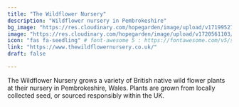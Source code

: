 ```yaml
---
title: "The Wildflower Nursery"
description: "Wildflower nursery in Pembrokeshire"
bg_image: "https://res.cloudinary.com/hopegarden/image/upload/v1719952740/title-poppy.webp"
image: "https://res.cloudinary.com/hopegarden/image/upload/v1720561103/thewildflowernursery.webp"
icon: "fas fa-seedling" # font-awesome 5 : https://fontawesome.com/v5/search
link: "https://www.thewildflowernursery.co.uk/"
draft: false

---
```


The Wildflower Nursery grows a variety of British native wild flower plants at their nursery in Pembrokeshire, Wales. Plants are grown from locally collected seed, or sourced responsibly within the UK.
